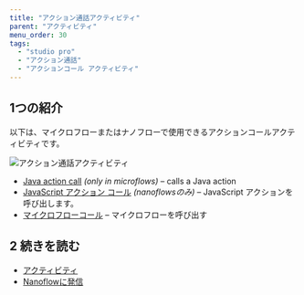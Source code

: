 ```yaml
---
title: "アクション通話アクティビティ"
parent: "アクティビティ"
menu_order: 30
tags:
  - "studio pro"
  - "アクション通話"
  - "アクションコール アクティビティ"
---
```


## 1つの紹介

以下は、マイクロフローまたはナノフローで使用できるアクションコールアクティビティです。

![アクション通話アクティビティ](attachments/action-call-activities/action-call-activities.png)

* [Java action call](java-action-call) *(only in microflows)* – calls a Java action
* [JavaScript アクション コール](javascript-action-call) *(nanoflowsのみ)* – JavaScript アクションを呼び出します。
* [マイクロフローコール](microflow-call) – マイクロフローを呼び出す

## 2 続きを読む

* [アクティビティ](アクティビティ)
* [Nanoflowに発信](nanoflow-call)
